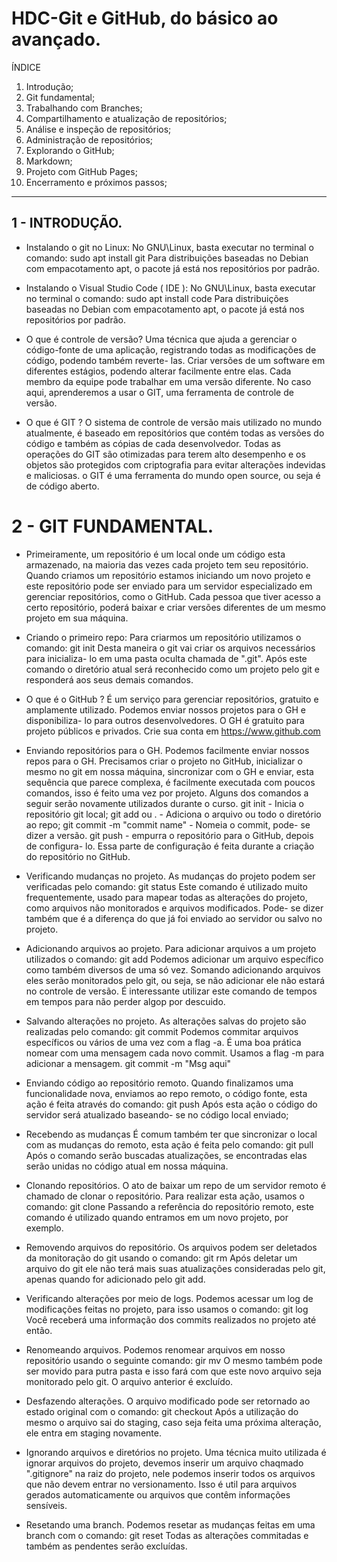 # HDC-Git e GitHub, do básico ao avançado.

ÍNDICE 

1. Introdução;
2. Git fundamental;
3. Trabalhando com Branches;
4. Compartilhamento e atualização de repositórios;
5. Análise e inspeção de repositórios;
6. Administração de repositórios;
7. Explorando o GitHub;
8. Markdown;
9. Projeto com GitHub Pages;
10. Encerramento e próximos passos;
___________________________________________________

## 1 - INTRODUÇÃO.

* Instalando o git no Linux:
    No GNU\Linux, basta executar no terminal o comando:
        sudo apt install git
    Para distribuições baseadas no Debian com empacotamento apt, o pacote já está nos repositórios por padrão.
    
* Instalando o Visual Studio Code ( IDE ):
    No GNU\Linux, basta executar no terminal o comando:
        sudo apt install code
    Para distribuições baseadas no Debian com empacotamento apt, o pacote já está nos repositórios por padrão.
    
* O que é controle de versão?
    Uma técnica que ajuda a gerenciar o código-fonte de uma aplicação, registrando todas as modificações de código, podendo também reverte- las. Criar versões de um software em diferentes estágios, podendo alterar facilmente entre elas. Cada membro da equipe pode trabalhar em uma versão diferente. No caso aqui, aprenderemos a usar o GIT, uma ferramenta de controle de versão.
    
* O que é GIT ?
    O sistema de controle de versão mais utilizado no mundo atualmente, é baseado em repositórios que contém todas as versões do código e também as cópias de cada desenvolvedor. Todas as operações do GIT são otimizadas para terem alto desempenho e os objetos são protegidos com criptografia para evitar alterações indevidas e maliciosas. o GIT é uma ferramenta do mundo open source, ou seja é de código aberto.

# 2 - GIT FUNDAMENTAL.

* Primeiramente, um repositório é um local onde um código esta armazenado, na maioria das vezes cada projeto tem seu repositório. Quando criamos um repositório estamos iniciando um novo projeto e este repositório pode ser enviado para um servidor especializado em gerenciar repositórios, como o GitHub.
    Cada pessoa que tiver acesso a certo repositório, poderá baixar e criar versões diferentes de um mesmo projeto em sua máquina.
    
* Criando o primeiro repo:
    Para criarmos um repositório utilizamos o comando:
        git init
    Desta maneira o git vai criar os arquivos necessários para inicializa- lo em uma pasta oculta chamada de ".git".
    Após este comando o diretório atual será reconhecido como um projeto pelo git e responderá aos seus demais comandos.
    
* O que é o GitHub ?
    É um serviço para gerenciar repositórios, gratuito e amplamente utilizado. Podemos enviar nossos projetos para o GH e disponibiliza- lo para outros desenvolvedores. O GH é gratuito para projeto públicos e privados.
    Crie sua conta em https://www.github.com
    
* Enviando repositórios para o GH.
    Podemos facilmente enviar nossos repos para o GH.
    Precisamos criar o projeto no GitHub, inicializar o mesmo no git em nossa máquina, sincronizar com o GH e enviar, esta sequência que parece complexa, é facilmente executada com poucos comandos, isso é feito uma vez por projeto. Alguns dos comandos a seguir serão novamente utilizados durante o curso.
    git init - Inicia o repositório git local;
    git add <file> ou . - Adiciona o arquivo ou todo o diretório ao repo;
    git commit -m "commit name" - Nomeia o commit, pode- se dizer a versão.
    git push - empurra o repositório para o GitHub, depois de configura- lo. Essa parte de configuração é feita durante a criação do repositório no GitHub.
    
* Verificando mudanças no projeto.
    As mudanças do projeto podem ser verificadas pelo comando:
        git status
    Este comando é utilizado muito frequentemente, usado para mapear todas as alterações do projeto, como arquivos não monitorados e arquivos modificados. Pode- se dizer também que é a diferença do que já foi enviado ao servidor ou salvo no projeto.

* Adicionando arquivos ao projeto.
    Para adicionar arquivos a um projeto utilizados o comando:
        git add
    Podemos adicionar um arquivo específico como também diversos de uma só vez. Somando adicionando arquivos eles serão monitorados pelo git, ou seja, se não adicionar ele não estará no controle de versão.
    É interessante utilizar este comando de tempos em tempos para não perder algop por descuido.

* Salvando alterações no projeto.
    As alterações salvas do projeto são realizadas pelo comando:
        git commit
    Podemos commitar arquivos específicos ou vários de uma vez com a flag -a. É uma boa prática nomear com uma mensagem cada novo commit. Usamos a flag -m para adicionar a mensagem.
        git commit -m "Msg aqui"

* Enviando código ao repositório remoto.
    Quando finalizamos uma funcionalidade nova, enviamos ao repo remoto, o código fonte, esta ação é feita através do comando:
        git push
    Após esta ação o código do servidor será atualizado baseando- se no código local enviado;

* Recebendo as mudanças
    É comum também ter que sincronizar o local com as mudanças do remoto, esta ação é feita pelo comando:
        git pull
    Após o comando serão buscadas atualizações, se encontradas elas serão unidas no código atual em nossa máquina.

* Clonando repositórios.
    O ato de baixar um repo de um servidor remoto é chamado de clonar o repositório.
    Para realizar esta ação, usamos o comando:
        git clone
    Passando a referência do repositório remoto, este comando é utilizado quando entramos em um novo projeto, por exemplo.

* Removendo arquivos do repositório.
    Os arquivos podem ser deletados da monitoração do git usando o comando:
        git rm
    Após deletar um arquivo do git ele não terá mais suas atualizações consideradas pelo git, apenas quando for adicionado pelo git add.

* Verificando alterações por meio de logs.
    Podemos acessar um log de modificações feitas no projeto, para isso usamos o comando:
        git log
    Você receberá uma informação dos commits realizados no projeto até então.

* Renomeando arquivos.
    Podemos renomear arquivos em nosso repositório usando o seguinte comando:
        gir mv <file>
    O mesmo também pode ser movido para putra pasta e isso fará com que este novo arquivo seja monitorado pelo git. 
O arquivo anterior é excluído.

* Desfazendo alterações.
    O arquivo modificado pode ser retornado ao estado original com o comando:
        git checkout
    Após a utilização do mesmo o arquivo sai do staging, caso seja feita uma próxima alteração, ele entra em staging novamente.

* Ignorando arquivos e diretórios no projeto.
    Uma técnica muito utilizada é ignorar arquivos do projeto, devemos inserir um arquivo chaqmado ".gitignore" na raiz do projeto, nele podemos inserir todos os arquivos que não devem entrar no versionamento. Isso é util para arquivos gerados automaticamente ou arquivos que contêm informações sensíveis.

* Resetando uma branch.
    Podemos resetar as mudanças feitas em uma branch com o comando:
        git reset
    Todas as alterações commitadas e também as pendentes serão excluídas.